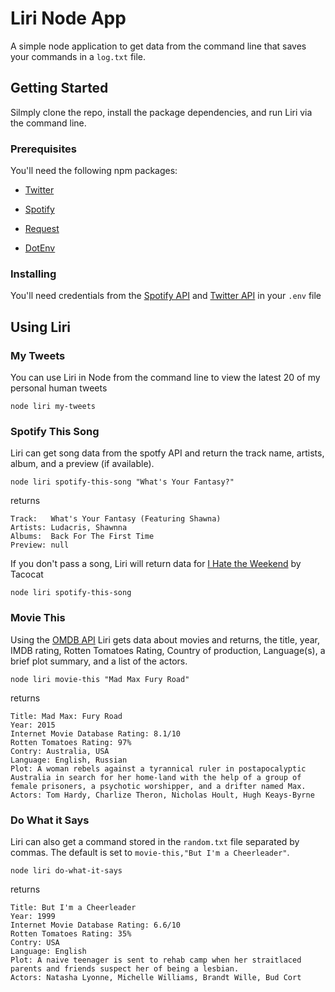 # Liri Node App

A simple node application to get data from the command line that saves your commands in a `log.txt` file.

## Getting Started

Silmply clone the repo, install the package dependencies, and run Liri via the command line.

### Prerequisites

You'll need the following npm packages:

   * [Twitter](https://www.npmjs.com/package/twitter)
   
   * [Spotify](https://www.npmjs.com/package/node-spotify-api)
   
   * [Request](https://www.npmjs.com/package/request)

   * [DotEnv](https://www.npmjs.com/package/dotenv)

### Installing   

You'll  need credentials from the [Spotify API](https://developer.spotify.com/my-applications/#!/) and [Twitter API](https://apps.twitter.com/app/new) in your `.env` file

## Using Liri

### My Tweets

You can use Liri in Node from the command line to view the latest 20 of my personal human tweets 

```
node liri my-tweets
```

### Spotify This Song

Liri can get song data from the spotfy API and return the track name, artists, album, and a preview (if available). 

```
node liri spotify-this-song "What's Your Fantasy?"
```

returns 
```
Track:   What's Your Fantasy (Featuring Shawna)
Artists: Ludacris, Shawnna
Albums:  Back For The First Time
Preview: null
```

If you don't pass a song, Liri will return data for [I Hate the Weekend](https://www.youtube.com/watch?v=DhPdDvT3wHk) by Tacocat

```
node liri spotify-this-song
```

### Movie This

Using the [OMDB API](http://www.omdbapi.com/) Liri gets data about movies and returns, the title, year, IMDB rating, Rotten Tomatoes Rating, Country of production, Language(s), a brief plot summary, and a list of the actors.

```
node liri movie-this "Mad Max Fury Road"
```

returns

```
Title: Mad Max: Fury Road
Year: 2015
Internet Movie Database Rating: 8.1/10
Rotten Tomatoes Rating: 97%
Contry: Australia, USA
Language: English, Russian
Plot: A woman rebels against a tyrannical ruler in postapocalyptic Australia in search for her home-land with the help of a group of female prisoners, a psychotic worshipper, and a drifter named Max.
Actors: Tom Hardy, Charlize Theron, Nicholas Hoult, Hugh Keays-Byrne
```

### Do What it Says

Liri can also get a command stored in the `random.txt` file separated by commas. The default is set to `movie-this,"But I'm a Cheerleader"`.

```
node liri do-what-it-says
```

returns

```
Title: But I'm a Cheerleader
Year: 1999
Internet Movie Database Rating: 6.6/10
Rotten Tomatoes Rating: 35%
Contry: USA
Language: English
Plot: A naive teenager is sent to rehab camp when her straitlaced parents and friends suspect her of being a lesbian.
Actors: Natasha Lyonne, Michelle Williams, Brandt Wille, Bud Cort
```
